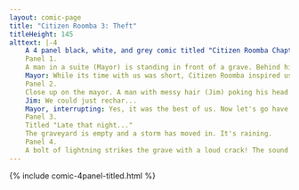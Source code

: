 ```yaml
---
layout: comic-page
title: "Citizen Roomba 3: Theft"
titleHeight: 145
alttext: |-4 
    A 4 panel black, white, and grey comic titled "Citizen Roomba Chapter 5: The End?"
    Panel 1.
    A man in a suite (Mayor) is standing in front of a grave. Behind him is a crowd of people. Behind them is a city with an overcast sky.
    Mayor: While its time with us was short, Citizen Roomba inspired us. It saw past our faults and encouraged us to better ourselves. Sadly, its battery ran out.
    Panel 2.
    Close up on the mayor. A man with messy hair (Jim) poking his head in from the left.
    Jim: We could just rechar...
    Mayor, interrupting: Yes, it was the best of us. Now let's go have a pizza party and forget this ever happened.
    Panel 3.
    Titled "Late that night..."
    The graveyard is empty and a storm has moved in. It's raining.
    Panel 4.
    A bolt of lightning strikes the grave with a loud crack! The sound of a Roomba starting up can be heard from within.
---
```

{% include comic-4panel-titled.html %}